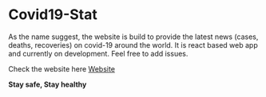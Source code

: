 # Covid19-Stat

As the name suggest, the website is build to provide the latest news (cases, deaths, recoveries) on
covid-19 around the world.
It is react based web app and currently on development. Feel free to add issues.

Check the website here [Website](https://covid19-around.netlify.app)

__Stay safe, Stay healthy__
